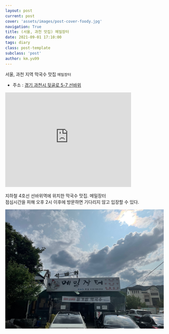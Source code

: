 ```yaml
---
layout: post
current: post
cover: 'assets/images/post-cover-foody.jpg'
navigation: True
title: (서울, 과천 맛집) 메밀장터
date: 2021-09-01 17:10:00
tags: diary
class: post-template
subclass: 'post'
author: km.yu99
---
```

서울, 과천 지역 막국수 맛집 `메밀장터`
- 주소 : [경기 과천시 뒷골로 5-7 선바위](https://map.naver.com/v5/search/%EB%A9%94%EB%B0%80%EC%9E%A5%ED%84%B0/place/38247636?placePath=%3Fentry=pll%26from=nx%26fromNxList=true&c=14136710.9348997,4502366.5506309,15,0,0,0,dh)

<p align="left">
<iframe src="https://www.google.com/maps/embed?pb=!1m14!1m8!1m3!1d12669.415796794536!2d127.0005728!3d37.4523641!3m2!1i1024!2i768!4f13.1!3m3!1m2!1s0x0%3A0x78304809b8eee4a1!2z66mU67CA7J6l7YSw!5e0!3m2!1sko!2skr!4v1639471457273!5m2!1sko!2skr" width="400" height="300" style="border:0;" allowfullscreen="" loading="lazy"></iframe>
</p>

지하철 4호선 선바위역에 위치한 막국수 맛집. 메밀장터  
점심시간을 피해 오후 2시 이후에 방문하면 기다리지 않고 입장할 수 있다.

<img src="assets/images/2021-09-01-foody/1.jpg">

